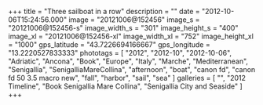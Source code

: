 +++
title = "Three sailboat in a row"
description = ""
date = "2012-10-06T15:24:56.000"
image = "20121006@152456"
image_s = "20121006@152456-s"
image_width_s = "301"
image_height_s = "400"
image_xl = "20121006@152456-xl"
image_width_xl = "752"
image_height_xl = "1000"
gps_latitude = "43.7226694166667"
gps_longitude = "13.2220527833333"
phototags = [ "2012", "2012-10", "2012-10-06", "Adriatic", "Ancona", "Book", "Europe", "Italy", "Marche", "Mediterranean", "Senigallia", "SenigalliaMareCollina", "afternoon", "boat", "canon fd", "canon fd 50 3.5 macro new", "fall", "harbor", "sail", "sea" ]
galleries = [ "", "2012 Timeline", "Book Senigallia Mare Collina", "Senigallia City and Seaside" ]
+++
